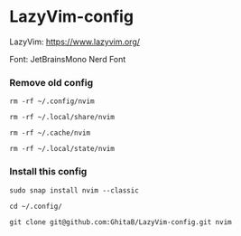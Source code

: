 # LazyVim-config

LazyVim: https://www.lazyvim.org/

Font: JetBrainsMono Nerd Font

### Remove old config
```
rm -rf ~/.config/nvim
```
```
rm -rf ~/.local/share/nvim
```
```
rm -rf ~/.cache/nvim
```
```
rm -rf ~/.local/state/nvim
```

### Install this config
```
sudo snap install nvim --classic
```
```
cd ~/.config/
```
```
git clone git@github.com:GhitaB/LazyVim-config.git nvim
```
